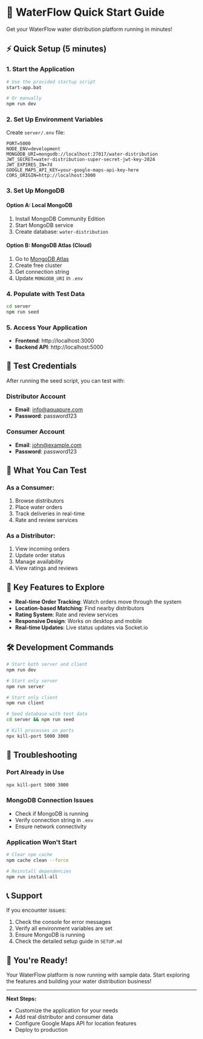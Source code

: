 # 🚀 WaterFlow Quick Start Guide

Get your WaterFlow water distribution platform running in minutes!

## ⚡ Quick Setup (5 minutes)

### 1. **Start the Application**
```bash
# Use the provided startup script
start-app.bat

# Or manually
npm run dev
```

### 2. **Set Up Environment Variables**
Create `server/.env` file:
```env
PORT=5000
NODE_ENV=development
MONGODB_URI=mongodb://localhost:27017/water-distribution
JWT_SECRET=water-distribution-super-secret-jwt-key-2024
JWT_EXPIRES_IN=7d
GOOGLE_MAPS_API_KEY=your-google-maps-api-key-here
CORS_ORIGIN=http://localhost:3000
```

### 3. **Set Up MongoDB**
#### Option A: Local MongoDB
1. Install MongoDB Community Edition
2. Start MongoDB service
3. Create database: `water-distribution`

#### Option B: MongoDB Atlas (Cloud)
1. Go to [MongoDB Atlas](https://www.mongodb.com/atlas)
2. Create free cluster
3. Get connection string
4. Update `MONGODB_URI` in `.env`

### 4. **Populate with Test Data**
```bash
cd server
npm run seed
```

### 5. **Access Your Application**
- **Frontend**: http://localhost:3000
- **Backend API**: http://localhost:5000

## 🔑 Test Credentials

After running the seed script, you can test with:

### **Distributor Account**
- **Email**: info@aquapure.com
- **Password**: password123

### **Consumer Account**
- **Email**: john@example.com
- **Password**: password123

## 🎯 What You Can Test

### **As a Consumer:**
1. Browse distributors
2. Place water orders
3. Track deliveries in real-time
4. Rate and review services

### **As a Distributor:**
1. View incoming orders
2. Update order status
3. Manage availability
4. View ratings and reviews

## 📱 Key Features to Explore

- **Real-time Order Tracking**: Watch orders move through the system
- **Location-based Matching**: Find nearby distributors
- **Rating System**: Rate and review services
- **Responsive Design**: Works on desktop and mobile
- **Real-time Updates**: Live status updates via Socket.io

## 🛠️ Development Commands

```bash
# Start both server and client
npm run dev

# Start only server
npm run server

# Start only client
npm run client

# Seed database with test data
cd server && npm run seed

# Kill processes on ports
npx kill-port 5000 3000
```

## 🔧 Troubleshooting

### **Port Already in Use**
```bash
npx kill-port 5000 3000
```

### **MongoDB Connection Issues**
- Check if MongoDB is running
- Verify connection string in `.env`
- Ensure network connectivity

### **Application Won't Start**
```bash
# Clear npm cache
npm cache clean --force

# Reinstall dependencies
npm run install-all
```

## 📞 Support

If you encounter issues:
1. Check the console for error messages
2. Verify all environment variables are set
3. Ensure MongoDB is running
4. Check the detailed setup guide in `SETUP.md`

## 🎉 You're Ready!

Your WaterFlow platform is now running with sample data. Start exploring the features and building your water distribution business!

---

**Next Steps:**
- Customize the application for your needs
- Add real distributor and consumer data
- Configure Google Maps API for location features
- Deploy to production 